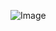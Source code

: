 














![Image](https://github.com/user-attachments/assets/aefd71e8-1f24-4814-8082-2a149bbbed3a)
